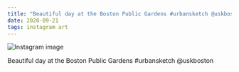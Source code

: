 ```yaml
---
title: "Beautiful day at the Boston Public Gardens #urbansketch @uskboston"
date: 2020-09-21
tags: instagram art
---
```


![Instagram image](/media/119891719_1244710699214104_2192969620253686119_n_17926135447438101.jpg)

Beautiful day at the Boston Public Gardens #urbansketch @uskboston
